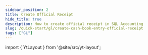 ```yaml
---
sidebar_position: 2
title: Create Official Receipt
hide_title: true
description: How to create official receipt in SQL Accounting
slug: /quick-start/gl/create-cash-book-entry-official-receipt
tags: ["GL"]
---
```


import { YtLayout } from '@site/src/yt-layout'; 

<YtLayout 
url="https://www.youtube.com/embed/VbY3sIesoFE?autoplay=1" 
videoId="VbY3sIesoFE" 
    title="Cash Book Entry - Official Receipt"
/>
  
 
 